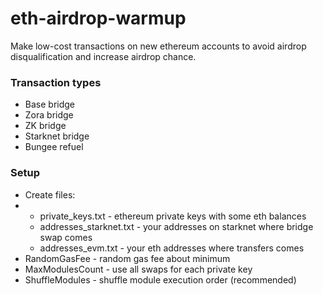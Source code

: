 # eth-airdrop-warmup
Make low-cost transactions on new ethereum accounts to avoid airdrop disqualification and increase airdrop chance.

### Transaction types
- Base bridge
- Zora bridge
- ZK bridge
- Starknet bridge
- Bungee refuel

### Setup
- Create files:
- - private_keys.txt - ethereum private keys with some eth balances
  - addresses_starknet.txt - your addresses on starknet where bridge swap comes
  - addresses_evm.txt - your eth addresses where transfers comes
- RandomGasFee - random gas fee about minimum
- MaxModulesCount - use all swaps for each private key
- ShuffleModules - shuffle module execution order (recommended)
